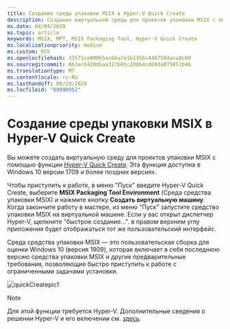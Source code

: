 ```yaml
---
title: Создание среды упаковки MSIX в Hyper-V Quick Create
description: Создание виртуальной среды для проектов упаковки MSIX с помощью функции Hyper-V Quick Create.
ms.date: 04/04/2019
ms.topic: article
keywords: MSIX, MPT, MSIX Packaging Tool, Hyper-V Quick Create
ms.localizationpriority: medium
ms.custom: RS5
ms.openlocfilehash: 33571ce00065ac6ba7e1b135bc4467504aca8c00
ms.sourcegitcommit: 6b1ec6420dbaa327b65c208b4cd00da87985104b
ms.translationtype: MT
ms.contentlocale: ru-RU
ms.lasthandoff: 08/29/2020
ms.locfileid: "89090952"
---
```

# <a name="msix-packaging-environment-on-hyper-v-quick-create"></a>Создание среды упаковки MSIX в Hyper-V Quick Create
 
Вы можете создать виртуальную среду для проектов упаковки MSIX с помощью функции [Hyper-V Quick Create](/virtualization/hyper-v-on-windows/quick-start/quick-create-virtual-machine). Эта функция доступна в Windows 10 версии 1709 и более поздних версиях.

Чтобы приступить к работе, в меню "Пуск" введите Hyper-V Quick Create, выберите **MSIX Packaging Tool Environment** (Среда средства упаковки MSIX) и нажмите кнопку **Создать виртуальную машину**. Когда закончите работу в мастере, из меню "Пуск" запустите средство упаковки MSIX на виртуальной машине. Если у вас открыт диспетчер Hyper-V, щелкните "быстрое создание...". в правом верхнем углу приложения будет отображаться тот же пользовательский интерфейс.

Среда средства упаковки MSIX — это пользовательская сборка для оценки Windows 10 (версия 1909), которая включает в себя последнюю версию средства упаковки MSIX и другие предварительные требования, позволяющие быстро приступить к работе с ограниченными задачами установки.

![quickCreatepic1](images/QuickCreateVM.png)

> [!NOTE]
> Для этой функции требуется Hyper-V. Дополнительные сведения о решении Hyper-V и его включении см. [здесь](/virtualization/hyper-v-on-windows/quick-start/enable-hyper-v).